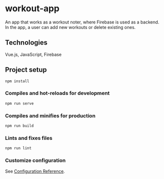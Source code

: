# workout-app
An app that works as a workout noter, where Firebase is used as a backend. In the app, a user can add new workouts or delete existing ones. 

## Technologies
Vue.js, JavaScript, Firebase

## Project setup
```
npm install
```

### Compiles and hot-reloads for development
```
npm run serve
```

### Compiles and minifies for production
```
npm run build
```

### Lints and fixes files
```
npm run lint
```

### Customize configuration
See [Configuration Reference](https://cli.vuejs.org/config/).
